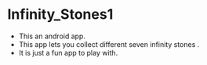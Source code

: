 # Infinity_Stones1
* This an android app.
* This app lets you collect different seven infinity stones . 
* It is just a fun app to play with.
